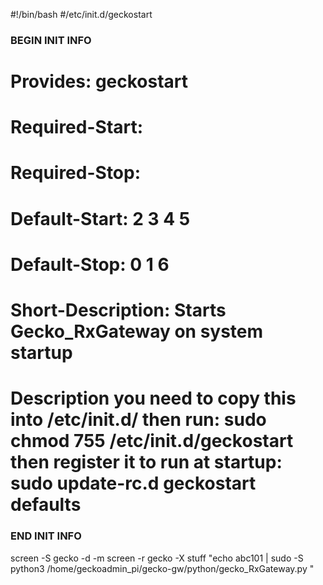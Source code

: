 #!/bin/bash
#/etc/init.d/geckostart

### BEGIN INIT INFO
# Provides:         geckostart
# Required-Start:   
# Required-Stop:    
# Default-Start:    2 3 4 5
# Default-Stop:     0 1 6
# Short-Description:  Starts Gecko_RxGateway on system startup
# Description you need to copy this into /etc/init.d/  then run: sudo chmod 755 /etc/init.d/geckostart then register it to run at startup: sudo update-rc.d geckostart defaults
### END INIT INFO

screen -S gecko -d -m
screen -r gecko -X stuff "echo abc101 | sudo -S python3 /home/geckoadmin_pi/gecko-gw/python/gecko_RxGateway.py
"
